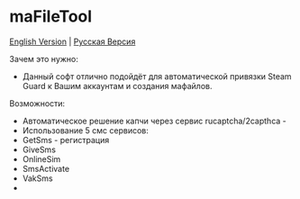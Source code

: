 # maFileTool
[English Version](README.md) | [Русская Версия](README.ru.md)

Зачем это нужно:
- Данный софт отлично подойдёт для автоматической привязки Steam Guard к Вашим аккаунтам и создания мафайлов.

Возможности:
- Автоматическое решение капчи через сервис rucaptcha/2capthca - 
- Использование 5 смс сервисов:
- GetSms - регистрация
- GiveSms
- OnlineSim
- SmsActivate
- VakSms
- 
